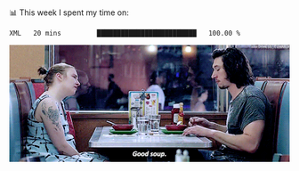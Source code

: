 📊 This week I spent my time on:
<!--START_SECTION:waka-->

```text
XML   20 mins         █████████████████████████   100.00 %
```

<!--END_SECTION:waka-->


![](goodSoup.gif)
